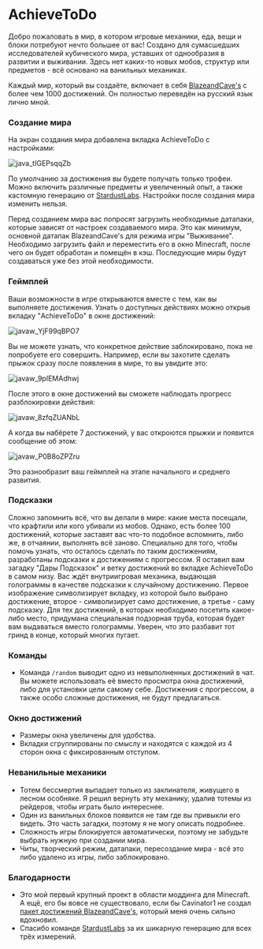 # AchieveToDo

Добро пожаловать в мир, в котором игровые механики, еда, вещи и блоки потребуют нечто большее от вас! Создано для сумасшедших исследователей кубического мира, уставших от однообразия в развитии и выживании. Здесь нет каких-то новых мобов, структур или предметов - всё основано на ванильных механиках.

Каждый мир, который вы создаёте, включает в себя [BlazeandCave's](https://www.planetminecraft.com/data-pack/blazeandcave-s-advancements-pack-1-12/) с более чем 1000 достижений. Он полностью переведён на русский язык лично мной.

### Создание мира

На экран создания мира добавлена вкладка AchieveToDo с настройками:

![java_tIGEPsqqZb](https://github.com/diskree/AchieveToDo/assets/96978370/1e63ecba-91c2-4868-8e76-279032813fb2)

По умолчанию за достижения вы будете получать только трофеи. Можно включить различные предметы и увеличенный опыт, а также кастомную генерацию от [StardustLabs](https://www.stardustlabs.net/). Настройки после создания мира изменить нельзя.

Перед созданием мира вас попросят загрузить необходимые датапаки, которые зависят от настроек создаваемого мира. Это как минимум, основной датапак BlazeandCave's для режима игры "Выживание". Необходимо загрузить файл и переместить его в окно Minecraft, после чего он будет обработан и помещён в кэш. Последующие миры будут создаваться уже без этой необходимости.

### Геймплей

 Ваши возможности в игре открываются вместе с тем, как вы выполняете достижения. Узнать о доступных действиях можно открыв вкладку "AchieveToDo" в окне достижений:

![javaw_YjF99qBPO7](https://github.com/diskree/AchieveToDo/assets/96978370/641bfdd6-fa1f-4d0c-b9d3-c6442c05a0bd)

Вы не можете узнать, что конкретное действие заблокировано, пока не попробуете его совершить. Например, если вы захотите сделать прыжок сразу после появления в мире, то вы увидите это:

![javaw_9pIEMAdhwj](https://github.com/diskree/AchieveToDo/assets/96978370/d574282c-22a9-4829-bbb0-ba6b1df1f172)

После этого в окне достижений вы сможете наблюдать прогресс разблокировки действия:

![javaw_8zfqZUANbL](https://github.com/diskree/AchieveToDo/assets/96978370/66872fb0-d5a3-404a-a95b-e3eb03aae5bf)

А когда вы набёрете 7 достижений, у вас откроются прыжки и появится сообщение об этом:

![javaw_P0B8oZPZru](https://github.com/diskree/AchieveToDo/assets/96978370/854aed3d-bd01-472b-856a-83ce6868d3f9)

Это разнообразит ваш геймплей на этапе начального и среднего развития.

### Подсказки

Сложно запомнить всё, что вы делали в мире: какие места посещали, что крафтили или кого убивали из мобов. Однако, есть более 100 достижений, которые заставят вас что-то подобное вспомнить, либо же, в отчаянии, выполнять всё заново. Специально для того, чтобы помочь узнать, что осталось сделать по таким достижениям, разработаны подсказки к достижениям с прогрессом. Я оставил вам загадку "Дары Подсказок" и ветку достижений во вкладке AchieveToDo в самом низу. Вас ждёт внутриигровая механика, выдающая голограммы в качестве подсказки к случайному достижению. Первое изображение символизирует вкладку, из которой было выбрано достижение, второе - символизирует само достижение, а третье - саму подсказку. Для тех достижений, в которых необходимо посетить какое-либо место, придумана специальная подзорная труба, которая будет вам выдаваться вместо голограммы. Уверен, что это разбавит тот гринд в конце, который многих пугает.

### Команды

- Команда `/random` выводит одно из невыполненных достижений в чат. Вы можете использовать её вместо просмотра окна достижений, либо для установки цели самому себе. Достижения с прогрессом, а также особо сложные достижения, не будут предлагаться.

### Окно достижений

- Размеры окна увеличены для удобства.
- Вкладки сгруппированы по смыслу и находятся с каждой из 4 сторон окна с фиксированным отступом.

### Неванильные механики

- Тотем бессмертия выпадает только из заклинателя, живущего в лесном особняке. Я решил вернуть эту механику, удалив тотемы из рейдеров, чтобы играть было интереснее.
- Один из ванильных блоков появится не там где вы привыкли его видеть. Это часть загадки, поэтому я не могу описать подробнее.
- Сложность игры блокируется автоматически, поэтому не забудьте выбрать нужную при создании мира.
- Читы, творческий режим, датапаки, пересоздание мира - всё это либо удалено из игры, либо заблокировано.

### Благодарности

- Это мой первый крупный проект в области моддинга для Minecraft. А ещё, его бы вовсе не существовало, если бы Cavinator1 не создал [пакет достижений BlazeandCave's](https://www.planetminecraft.com/data-pack/blazeandcave-s-advancements-pack-1-12/), который меня очень сильно вдохновил.
- Спасибо команде [StardustLabs](https://www.stardustlabs.net/) за их шикарную генерацию для всех трёх измерений.
